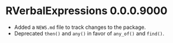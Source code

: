 # RVerbalExpressions 0.0.0.9000

* Added a `NEWS.md` file to track changes to the package.
* Deprecated `then()` and `any()` in favor of `any_of()` and `find()`. 
